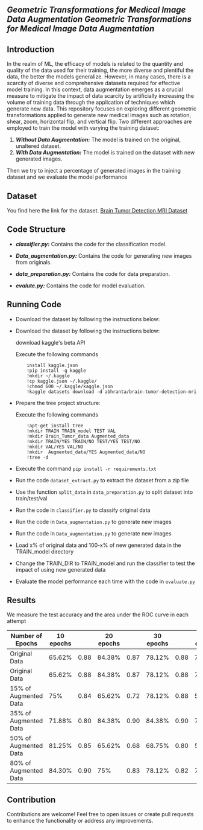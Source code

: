 *Geometric Transformations for Medical Image Data Augmentation*
*Geometric Transformations for Medical Image Data Augmentation*
--------------------------------------


**Introduction**
------------------------
In the realm of ML, the efficacy of models is related to the quantity and quality of the data used for their training, the more diverse and plentiful the data, the better the models generalize. However, in many cases, there is a scarcity of diverse and comprehensive datasets required for effective model training. In this context, data augmentation emerges as a crucial measure to mitigate the impact of data scarcity by artificially increasing the volume of training data through the application of techniques which generate new data.
This repository focuses on exploring different geometric transformations applied to generate new medical images such as rotation, shear, zoom, horizontal flip, and vertical flip. Two different approaches are employed to train the model with varying the training dataset:
1. ***Without Data Augmentation:*** The model is trained on the original, unaltered dataset.
2. ***With Data Augmentation:*** The model is trained on the dataset with new generated images.
   
Then we try to inject a percentage of generated images in the training dataset and we evaluate the model performance


**Dataset**
----------------


You find here the link for the dataset.
[Brain Tumor Detection MRI Dataset](https://www.kaggle.com/datasets/abhranta/brain-tumor-detection-mri?fbclid=IwAR0vZxyXazz_k64eRmOP7X-ltavMYQl5dS28QSskOXV2mEnMdEXjfhLiCPA)


**Code Structure**
---------------------------

* ***classifier.py:*** Contains the code for the classification model.

* ***Data_augmentation.py:*** Contains the code for generating new images from originals.

* ***data_preparation.py:*** Contains the code for data preparation.

* ***evalute.py:*** Contains the code for model evaluation. 
  


**Running Code**
-------------------

* Download the dataset by following the instructions below:

* Download the dataset by following the instructions below:

    download kaggle's beta API

    Execute the following commands
    ```
        install kaggle.json 
        !pip install -q kaggle
        !mkdir ~/.kaggle
        !cp kaggle.json ~/.kaggle/
        !chmod 600 ~/.kaggle/kaggle.json
        !kaggle datasets download -d abhranta/brain-tumor-detection-mri
  
* Prepare the tree project structure:

  Execute the following commands
    ``` 
        !apt-get install tree
        !mkdir TRAIN TRAIN_model TEST VAL 
        !mkdir Brain_Tumor_data Augmented_data
        !mkdir TRAIN/YES TRAIN/NO TEST/YES TEST/NO
        !mkdir VAL/YES VAL/NO
        !mkdir  Augmented_data/YES Augmented_data/NO
        !tree -d 

* Execute the command `pip install -r requirements.txt`
* Run the code `dataset_extract.py` to extract the dataset from a zip file
* Use the function `split_data` in `data_preparation.py` to split dataset into train/test/val
  
* Run the code in `classifier.py` to classify original data

* Run the code in `Data_augmentation.py` to generate new images
* Run the code in `Data_augmentation.py` to generate new images
  
* Load x% of original data and 100-x% of new generated data in the TRAIN_model directory
  
* Change the TRAIN_DIR to TRAIN_model and run the classifier to test the impact of using new generated data

* Evaluate the model performance each time with the code in `evaluate.py`

**Results**
---------------------

We measure the test accuracy and the area under the ROC curve in each attempt

| Number of Epochs       | 10 epochs |            | 20 epochs |            | 30 epochs |            | 40 epochs |            | 50 epochs |          |  
|------------------------|-----------|------------|-----------|------------|-----------|------------|-----------|------------|-----------|------------|
| Original Data          | 65.62%    | 0.88       | 84.38%    | 0.87       | 78.12%    | 0.88       | 71.88%    | 0.84       | 75%        | 0.85       |
| Original Data          | 65.62%    | 0.88       | 84.38%    | 0.87       | 78.12%    | 0.88       | 71.88%    | 0.84       | 75%        | 0.85       |
| 15% of Augmented Data   | 75%      | 0.84      | 65.62%      | 0.72       | 78.12%     |0.88       |56.25%      | 0.67      | 53.12%      | 0.65      | 
| 35% of Augmented Data   | 71.88%      | 0.80       | 84.38%    |0.90       | 84.38%      |0.90       | 75%      | 0.85       | 62.50%      |0.71      |
| 50% of Augmented Data   |  81.25%      | 0.85      | 65.62%     | 0.68       | 68.75%   | 0.80      | 56.25%     | 0.57      | 53.12%     | 0.49      |
| 80% of Augmented Data   | 84.30%      | 0.90      | 75%      | 0.83       | 78.12%     | 0.82      | 78.12%      | 0.80      | 43.75%    | 0.45       | 

**Contribution**
------------------------

Contributions are welcome! Feel free to open issues or create pull requests to enhance the functionality or address any improvements.






